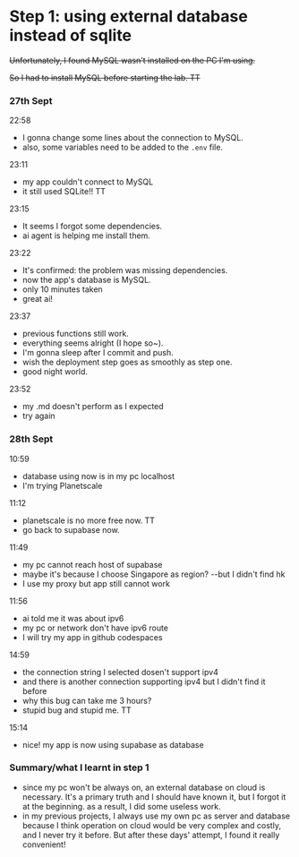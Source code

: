# Step 1: using external database instead of sqlite

~~Unfortunately, I found MySQL wasn't installed on the PC I'm using.~~

~~So I had to install MySQL before starting the lab. TT~~

### 27th Sept

22:58
- I gonna change some lines about the connection to MySQL.
- also, some variables need to be added to the `.env` file.


23:11
- my app couldn't connect to MySQL
- it still used SQLite!! TT


23:15
- It seems I forgot some dependencies.
- ai agent is helping me install them.


23:22
- It's confirmed: the problem was missing dependencies.
- now the app's database is MySQL. 
- only 10 minutes taken 
- great ai!


23:37
- previous functions still work.
- everything seems alright (I hope so~).
- I'm gonna sleep after I commit and push.
- wish the deployment step goes as smoothly as step one.
- good night world.


23:52
- my .md doesn't perform as I expected
- try again


### 28th Sept
10:59
- database using now is in my pc localhost
- I'm trying Planetscale 


11:12
- planetscale is no more free now. TT
- go back to supabase now.


11:49
- my pc cannot reach host of supabase
- maybe it's because I choose Singapore as region? --but I didn't find hk
- I use my proxy but app still cannot work


11:56
- ai told me it was about ipv6
- my pc or network don't have ipv6 route 
- I will try my app in github codespaces


14:59
- the connection string I selected dosen't support ipv4
- and there is another connection supporting ipv4 but I didn't find it before
- why this bug can take me 3 hours?
- stupid bug and stupid me. TT


15:14
- nice! my app is now using supabase as database

### Summary/what I learnt in step 1
- since my pc won't be always on, an external database on cloud is necessary. It's a primary truth and I should have known it, but I forgot it at the beginning. as a result, I did some useless work.
- in my previous projects, I always use my own pc as server and database because I think operation on cloud would be very complex and costly, and I never try it before. But after these days' attempt, I found it really convenient!
